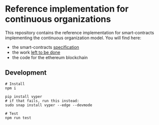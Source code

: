 # Reference implementation for continuous organizations

This repository contains the reference implementation for smart-contracts implementing the continuous organization model. You will find here:
* the smart-contracts [specification](https://github.com/Fairmint/c-org/wiki)
* the work [left to be done](https://github.com/Fairmint/c-org/projects)
* the code for the ethereum blockchain


## Development


```
# Install
npm i

pip install vyper
# if that fails, run this instead:
sudo snap install vyper --edge --devmode

# Test
npm run test
```
